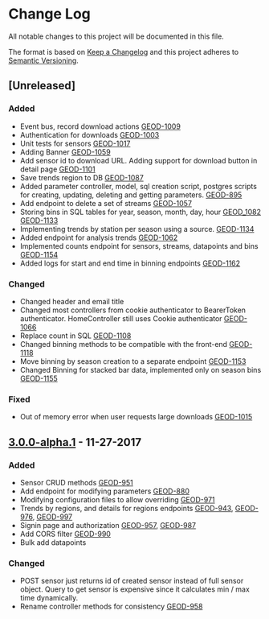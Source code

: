 # Change Log
All notable changes to this project will be documented in this file.

The format is based on [Keep a Changelog](http://keepachangelog.com/)
and this project adheres to [Semantic Versioning](http://semver.org/).
 
## [Unreleased]
### Added
- Event bus, record download actions
  [GEOD-1009](https://opensource.ncsa.illinois.edu/jira/browse/GEOD-1009)
- Authentication for downloads
  [GEOD-1003](https://opensource.ncsa.illinois.edu/jira/browse/GEOD-1003)
- Unit tests for sensors
  [GEOD-1017](https://opensource.ncsa.illinois.edu/jira/browse/GEOD-1017)
- Adding Banner
  [GEOD-1059](https://opensource.ncsa.illinois.edu/jira/browse/GEOD-1059)  
- Add sensor id to download URL. Adding support for download button in detail page
  [GEOD-1101](https://opensource.ncsa.illinois.edu/jira/browse/GEOD-1101)
- Save trends region to DB 
  [GEOD-1087](https://opensource.ncsa.illinois.edu/jira/browse/GEOD-1087)  
- Added parameter controller, model, sql creation script, postgres scripts for creating, updating, deleting and getting parameters.
  [GEOD-895](https://opensource.ncsa.illinois.edu/jira/browse/GEOD-895)
- Add endpoint to delete a set of streams 
  [GEOD-1057](https://opensource.ncsa.illinois.edu/jira/browse/GEOD-1057)
- Storing bins in SQL tables for year, season, month, day, hour
  [GEOD_1082](https://opensource.ncsa.illinois.edu/jira/browse/GEOD-1082)
  [GEOD-1133](https://opensource.ncsa.illinois.edu/jira/browse/GEOD-1133)
- Implementing trends by station per season using a source. 
  [GEOD-1134](https://opensource.ncsa.illinois.edu/jira/browse/GEOD-1134)
- Added endpoint for analysis trends
  [GEOD-1062](https://opensource.ncsa.illinois.edu/jira/browse/GEOD-1062)
- Implemented counts endpoint for sensors, streams, datapoints and bins
  [GEOD-1154](https://opensource.ncsa.illinois.edu/jira/browse/GEOD-1154)
- Added logs for start and end time in binning endpoints
  [GEOD-1162](https://opensource.ncsa.illinois.edu/jira/browse/GEOD-1162)
  
### Changed
- Changed header and email title
- Changed most controllers from cookie authenticator to BearerToken authenticator. HomeController still uses Cookie authenticator
  [GEOD-1066](https://opensource.ncsa.illinois.edu/jira/browse/GEOD-1066)
- Replace count in SQL 
  [GEOD-1108](https://opensource.ncsa.illinois.edu/jira/browse/GEOD-1108)  
- Changed binning methods to be compatible with the front-end 
  [GEOD-1118](https://opensource.ncsa.illinois.edu/jira/browse/GEOD-1118)
- Move binning by season creation to a separate endpoint 
  [GEOD-1153](https://opensource.ncsa.illinois.edu/jira/browse/GEOD-1153)
- Changed Binning for stacked bar data, implemented only on season bins
  [GEOD-1155](https://opensource.ncsa.illinois.edu/jira/browse/GEOD-1155)
 
### Fixed 
- Out of memory error when user requests large downloads
  [GEOD-1015](https://opensource.ncsa.illinois.edu/jira/browse/GEOD-1015)

## [3.0.0-alpha.1] - 11-27-2017
### Added
- Sensor CRUD methods
  [GEOD-951](https://opensource.ncsa.illinois.edu/jira/browse/GEOD-951)
- Add endpoint for modifying parameters
  [GEOD-880](https://opensource.ncsa.illinois.edu/jira/browse/GEOD-880)
- Modifying configuration files to allow overriding
  [GEOD-971](https://opensource.ncsa.illinois.edu/jira/browse/GEOD-971)
- Trends by regions, and details for regions endpoints
  [GEOD-943](https://opensource.ncsa.illinois.edu/jira/browse/GEOD-943), 
  [GEOD-976](https://opensource.ncsa.illinois.edu/jira/browse/GEOD-976),
  [GEOD-997](https://opensource.ncsa.illinois.edu/jira/browse/GEOD-997)
- Signin page and authorization
  [GEOD-957](https://opensource.ncsa.illinois.edu/jira/browse/GEOD-957),
  [GEOD-987](https://opensource.ncsa.illinois.edu/jira/browse/GEOD-987)
- Add CORS filter
  [GEOD-990](https://opensource.ncsa.illinois.edu/jira/browse/GEOD-990)
- Bulk add datapoints 

### Changed
- POST sensor just returns id of created sensor instead of full sensor object. 
  Query to get sensor is expensive since it calculates min / max time dynamically.
- Rename controller methods for consistency
  [GEOD-958](https://opensource.ncsa.illinois.edu/jira/browse/GEOD-958)

[3.0.0-alpha.1]: https://opensource.ncsa.illinois.edu/bitbucket/projects/GEOD/repos/geo-temporal-api-v2/browse
